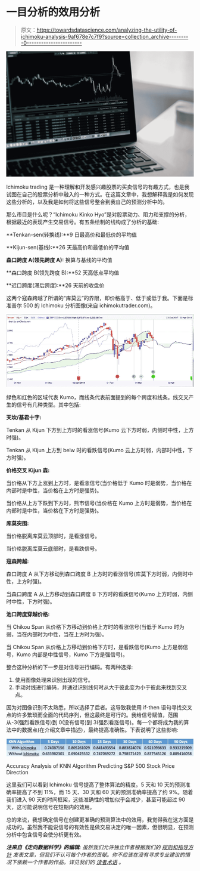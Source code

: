 # 一目分析的效用分析

> 原文：<https://towardsdatascience.com/analyzing-the-utility-of-ichimoku-analysis-9af678e7c7f9?source=collection_archive---------0----------------------->

![](img/b5abcddedd89dbe1b443478320ddd1bd.png)

Ichimoku trading 是一种理解和开发感兴趣股票的买卖信号的有趣方式，也是我试图在自己的股票分析中融入的一种方式。在这篇文章中，我想解释我是如何发现这些分析的，以及我是如何将这些信号整合到我自己的预测分析中的。

那么市目是什么呢？“Ichimoku Kinko Hyo”是对股票动力、阻力和支撑的分析，根据最近的表现产生交易信号。有五条绘制的线构成了分析的基础:

**Tenkan-sen(转换线):**9 日最高价和最低价的平均值

**Kijun-sen(基线):**26 天最高价和最低价的平均值

**森口跨度 A(领先跨度 A):** 换算与基线的平均值

**森口跨度 B(领先跨度 B):**52 天高低点平均值

**迟口跨度(滞后跨度):**26 天前的收盘价

这两个寇森跨越了所谓的“库莫云”的界限，即价格高于、低于或低于我。下面是标准普尔 500 的 Ichimoku 分析图像(来自 ichimokutrader.com)。

![](img/fa827095d679673293ceaf126d590390.png)

绿色和红色的区域代表 Kumo，而线条代表前面提到的每个跨度和线条。线交叉产生的信号有几种类型。其中包括:

**天坎/基君十字:**

Tenkan 从 Kijun 下方到上方时的看涨信号(Kumo 云下方时弱，内侧时中性，上方时强)。

Tenkan 从 Kijun 上方到 belw 时的看跌信号(Kumo 云上方时弱，内部时中性，下方时强)。

**价格交叉 Kijun 森:**

当价格从下方上涨到上方时，是看涨信号(当价格低于 Kumo 时是弱势，当价格在内部时是中性，当价格在上方时是强势)。

当价格从上方下跌到下方时，熊市信号(当价格在 Kumo 上方时是弱势，当价格在内部时是中性，当价格在下方时是强势)。

**库莫突围:**

当价格脱离库莫云顶部时，是看涨信号。

当价格脱离库莫云底部时，是看跌信号。

**寇森跨越:**

森口跨度 A 从下方移动到森口跨度 B 上方时的看涨信号(库莫下方时弱，内侧时中性，上方时强)。

当森口跨度 A 从上方移动到森口跨度 B 下方时的看跌信号(Kumo 上方时弱，内侧时中性，下方时强)。

**池口跨度穿越价格:**

当 Chikou Span 从价格下方移动到价格上方时的看涨信号(当低于 Kumo 时为弱，当在内部时为中性，当在上方时为强)。

当 Chikou Span 从价格上方移动到价格下方时，是看跌信号(Kumo 上方是弱信号，Kumo 内部是中性信号，Kumo 下方是强信号)。

整合这种分析的下一步是对信号进行编码。有两种选择:

1.  使用图像处理来识别出现的信号。
2.  手动对线进行编码，并通过识别线何时从大于彼此变为小于彼此来找到交叉点。

因为对图像识别不太熟悉，所以选择了后者。这导致我使用 if-then 语句寻找交叉点的许多繁琐而全面的代码序列，但这最终是可行的。我给信号赋值，范围从-3(强烈看跌信号)到 0(没有信号)到 3(强烈看涨信号)。每一个都将成为我的算法中的数据点(在介绍文章中描述)，最终提高准确性。下表说明了这些影响:

![](img/aad3f2f9318e6e50692e6e9636b4352c.png)

Accuracy Analysis of KNN Algorithm Predicting S&P 500 Stock Price Direction

这里我们可以看到 Ichimoku 信号提高了整体算法的精度。5 天和 10 天的预测准确率提高了不到 11%，而 15 天、30 天和 60 天的预测准确率提高了约 9%。随着我们进入 90 天的时间框架，这些准确性的增加似乎会减少，甚至可能超过 90 天，这可能说明信号在短期内的效用。

总的来说，我想确定信号在创建更准确的预测算法中的效用，我觉得我在这方面是成功的。虽然我不能说信号的有效性是做交易决定的唯一因素，但很明显，在预测分析中包含信号会使分析更有效。

***注来自《走向数据科学》的编辑:*** *虽然我们允许独立作者根据我们的* [*规则和指导方针*](/questions-96667b06af5) *发表文章，但我们不认可每个作者的贡献。你不应该在没有寻求专业建议的情况下依赖一个作者的作品。详见我们的* [*读者术语*](/readers-terms-b5d780a700a4) *。*